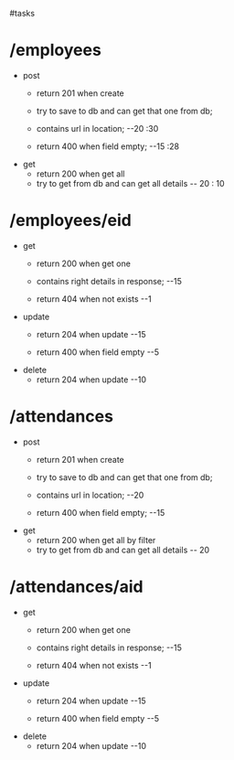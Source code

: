 #tasks
# /employees
* post
	* return 201 when create
	* try to save to db and can get that one from db;
	* contains url in location; --20 :30

	* return 400 when field empty; --15 :28
* get
	* return 200 when get all
	* try to get from db and can get all details -- 20 : 10

# /employees/eid
* get
	* return 200 when get one
	* contains right details in response;  --15

	* return 404 when not exists --1
* update
 	* return 204 when update --15

	* return 400 when field empty --5
* delete
 	* return 204 when update --10

# /attendances
* post
	* return 201 when create
	* try to save to db and can get that one from db;
	* contains url in location; --20

	* return 400 when field empty; --15
* get
	* return 200 when get all by filter
	* try to get from db and can get all details -- 20


# /attendances/aid
* get
	* return 200 when get one
	* contains right details in response;  --15

	* return 404 when not exists --1
* update
 	* return 204 when update --15

	* return 400 when field empty --5
* delete
 	* return 204 when update --10
